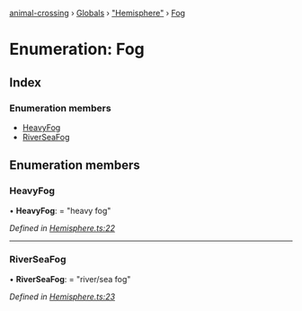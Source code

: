 [animal-crossing](../README.md) › [Globals](../globals.md) › ["Hemisphere"](../modules/_hemisphere_.md) › [Fog](_hemisphere_.fog.md)

# Enumeration: Fog

## Index

### Enumeration members

* [HeavyFog](_hemisphere_.fog.md#heavyfog)
* [RiverSeaFog](_hemisphere_.fog.md#riverseafog)

## Enumeration members

###  HeavyFog

• **HeavyFog**: = "heavy fog"

*Defined in [Hemisphere.ts:22](https://github.com/Norviah/animal-crossing/blob/fc7c924/module/types/Hemisphere.ts#L22)*

___

###  RiverSeaFog

• **RiverSeaFog**: = "river/sea fog"

*Defined in [Hemisphere.ts:23](https://github.com/Norviah/animal-crossing/blob/fc7c924/module/types/Hemisphere.ts#L23)*

